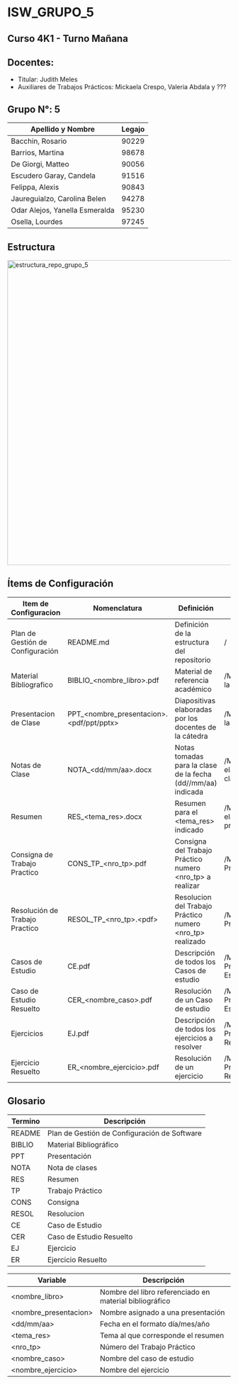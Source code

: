 # ISW_GRUPO_5
## Curso 4K1 - Turno Mañana
## Docentes:
- Titular: Judith Meles
- Auxiliares de Trabajos Prácticos: Mickaela Crespo, Valeria Abdala y ???

## Grupo N°: 5
| Apellido y Nombre | Legajo |
|--------------|------|
| Bacchin, Rosario | 90229 |
| Barrios, Martina | 98678 |
| De Giorgi, Matteo | 90056 |
| Escudero Garay, Candela | 91516 |
| Felippa, Alexis | 90843 |
| Jaureguialzo, Carolina Belen | 94278 |
| Odar Alejos, Yanella Esmeralda | 95230 |
| Osella, Lourdes | 97245 |

## Estructura
<img width="881" height="689" alt="estructura_repo_grupo_5" src="https://github.com/user-attachments/assets/c5b47685-5b78-4328-9462-ba41f03fbb48" />

## Ítems de Configuración
| Item de Configuracion | Nomenclatura | Definición | Ubicación |
|-----------------------|--------------|------------|-----------|
| Plan de Gestión de Configuración | README.md | Definición de la estructura del repositorio | / |
| Material Bibliografico | BIBLIO_&lt;nombre_libro&gt;.pdf | Material de referencia académico | /Material Teórico/Material de la UV/Bibliografía |
| Presentacion de Clase | PPT_&lt;nombre_presentacion&gt;.&lt;pdf/ppt/pptx&gt; | Diapositivas elaboradas por los docentes de la cátedra | /Material Teórico/Material de la UV/Presentación de Clases |
| Notas de Clase | NOTA_&lt;dd/mm/aa&gt;.docx | Notas tomadas para la clase de la fecha (dd//mm/aa) indicada | /Material Teórico/Material de elaboración propia/Notas de clases |
| Resumen | RES_&lt;tema_res&gt;.docx | Resumen para el &lt;tema_res&gt; indicado | /Material Teórico/Material de elaboración propia/Resúmenes |
| Consigna de Trabajo Practico | CONS_TP_&lt;nro_tp&gt;.pdf | Consigna del Trabajo Práctico numero &lt;nro_tp&gt; a realizar | /Material Práctico/Trabajo Practicos/TP_&lt;nro_tp&gt; |
| Resolución de Trabajo Practico | RESOL_TP_&lt;nro_tp&gt;.&lt;pdf&gt; | Resolucion del Trabajo Práctico numero &lt;nro_tp&gt; realizado | /Material Práctico/Trabajo Practicos/TP_&lt;nro_tp&gt; |
| Casos de Estudio | CE.pdf | Descripción de todos los Casos de estudio | /Material Practico/Ejercitación/Casos de Estudio |
| Caso de Estudio Resuelto | CER_&lt;nombre_caso&gt;.pdf | Resolución de un Caso de estudio | /Material Practico/Ejercitación/Casos de Estudio |
| Ejercicios | EJ.pdf | Descripción de todos los ejercicios a resolver | /Material Practico/Ejercitación/Ejercicios Resueltos |
| Ejercicio Resuelto | ER_&lt;nombre_ejercicio&gt;.pdf | Resolución de un ejercicio | /Material Practico/Ejercitación/Ejercicios Resueltos |


## Glosario
| Termino | Descripción |
|-----------------------|--------------|
| README | Plan de Gestión de Configuración de Software |
| BIBLIO | Material Bibliográfico |
| PPT | Presentación |
| NOTA | Nota de clases |
| RES | Resumen |
| TP | Trabajo Práctico |
| CONS | Consigna |
| RESOL | Resolucion |
| CE | Caso de Estudio |
| CER | Caso de Estudio Resuelto |
| EJ | Ejercicio |
| ER | Ejercicio Resuelto |

| Variable | Descripción |
|-----------------------|--------------|
| &lt;nombre_libro&gt; | Nombre del libro referenciado en material bibliográfico |
| &lt;nombre_presentacion&gt; | Nombre asignado a una presentación |
| &lt;dd/mm/aa&gt; | Fecha en el formato día/mes/año |
| &lt;tema_res&gt; | Tema al que corresponde el resumen |
| &lt;nro_tp&gt; | Número del Trabajo Práctico |
| &lt;nombre_caso&gt; | Nombre del caso de estudio |
| &lt;nombre_ejercicio&gt; | Nombre del ejercicio |
